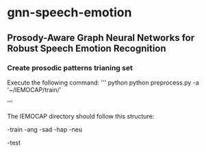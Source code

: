 # gnn-speech-emotion
## Prosody-Aware Graph Neural Networks for Robust Speech Emotion Recognition

### Create prosodic patterns trianing set

Execute the following command:
'''
python  python preprocess.py -a '~/IEMOCAP/train/'

'''

The IEMOCAP directory should follow this structure:

-train
  -ang
  -sad
  -hap
  -neu
  
-test
  

